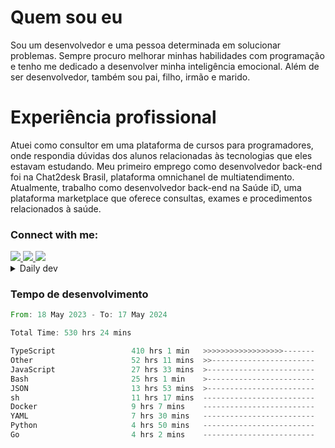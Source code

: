 # Quem sou eu
Sou um desenvolvedor e uma pessoa determinada em solucionar problemas. Sempre procuro melhorar minhas habilidades com programação e tenho me dedicado a desenvolver minha inteligência emocional. Além de ser desenvolvedor, também sou pai, filho, irmão e marido.

# Experiência profissional
Atuei como consultor em uma plataforma de cursos para programadores, onde respondia dúvidas dos alunos relacionadas às tecnologias que eles estavam estudando.
Meu primeiro emprego como desenvolvedor back-end foi na Chat2desk Brasil, plataforma omnichanel de multiatendimento.
Atualmente, trabalho como desenvolvedor back-end na Saúde iD, uma plataforma marketplace que oferece consultas, exames e procedimentos relacionados à saúde.

### Connect with me:
<a href="https://www.linkedin.com/in/theusmoreira" target="_blank" >
<img src="https://img.shields.io/badge/linkedin-%230077B5.svg?&style=for-the-badge&logo=linkedin&logoColor=white ">
</a>
<a href="https://www.instagram.com/matheus.s.moreira/" target="_blank">
<img src="https://img.shields.io/badge/instagram-%23E4405F.svg?&style=for-the-badge&logo=instagram&logoColor=white">
</a>
<a href="mailto:matheussm301@gmail.com"  target="_blank">
<img src="https://img.shields.io/badge/gmail-%23E4405F.svg?&style=for-the-badge&logo=gmail&logoColor=white">
</a>


<details>
  <summary>Daily dev </summary>
<p>
  <a href="https://app.daily.dev/matheussantos"><img src="https://github.com/matheus-santos-moreira/matheus-santos-moreira/blob/master/devcard.svg" width="200" alt="Matheus Santos's Dev Card"/></a>
 </p>
</details>

<h3>Tempo de desenvolvimento</h3>

<!--START_SECTION:waka-->

```rust
From: 18 May 2023 - To: 17 May 2024

Total Time: 530 hrs 24 mins

TypeScript                 410 hrs 1 min   >>>>>>>>>>>>>>>>>>-------   70.38 %
Other                      52 hrs 11 mins  >>-----------------------   08.96 %
JavaScript                 27 hrs 33 mins  >------------------------   04.73 %
Bash                       25 hrs 1 min    >------------------------   04.29 %
JSON                       13 hrs 53 mins  >------------------------   02.38 %
sh                         11 hrs 17 mins  -------------------------   01.94 %
Docker                     9 hrs 7 mins    -------------------------   01.57 %
YAML                       7 hrs 30 mins   -------------------------   01.29 %
Python                     4 hrs 50 mins   -------------------------   00.83 %
Go                         4 hrs 2 mins    -------------------------   00.69 %
```

<!--END_SECTION:waka-->
